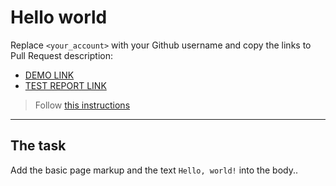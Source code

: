 # Hello world
Replace `<your_account>` with your Github username and copy the links to Pull Request description:
- [DEMO LINK](https://KirillMaslov.github.io/layout_hello-world.git)
- [TEST REPORT LINK](https://KirillMaslov.github.io/layout_hello-world/report/html_report/)

> Follow [this instructions](https://mate-academy.github.io/layout_task-guideline/#how-to-solve-the-layout-tasks-on-github)
___

## The task
Add the basic page markup and the text `Hello, world!` into the body..
